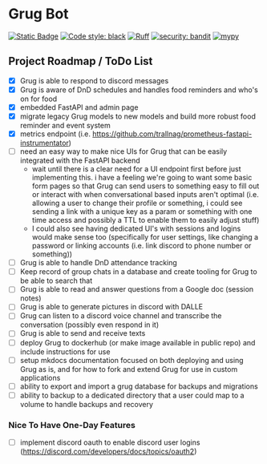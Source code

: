 # Grug Bot

[![Static Badge](https://img.shields.io/badge/Github-Public%20Repo-blue?logo=github&link=https%3A%2F%2Fgithub.com%2FFoehammer82%2FGrug)](https://github.com/Foehammer82/Grug)
[![Code style: black](https://img.shields.io/badge/code%20style-black-000000.svg)](https://github.com/psf/black)
[![Ruff](https://img.shields.io/endpoint?url=https://raw.githubusercontent.com/astral-sh/ruff/main/assets/badge/v2.json)](https://github.com/astral-sh/ruff)
[![security: bandit](https://img.shields.io/badge/security-bandit-yellow.svg)](https://github.com/PyCQA/bandit)
[![mypy](https://img.shields.io/badge/mypy-checked-blue)](https://github.com/python/mypy)

## Project Roadmap / ToDo List

- [x] Grug is able to respond to discord messages
- [x] Grug is aware of DnD schedules and handles food reminders and who's on for food
- [x] embedded FastAPI and admin page
- [x] migrate legacy Grug models to new models and build more robust food reminder and event system
- [x] metrics endpoint (i.e. https://github.com/trallnag/prometheus-fastapi-instrumentator)
- [ ] need an easy way to make nice UIs for Grug that can be easily integrated with the FastAPI backend
    - wait until there is a clear need for a UI endpoint first before just implementing this. i have a feeling we're
      going to want some basic form pages so that Grug can send users to something easy to fill out or interact with
      when conversational based inputs aren't optimal (i.e. allowing a user to change their profile or something, i
      could see sending a link with a unique key as a param or something with one time access and possibly a TTL to
      enable them to easily adjust stuff)
    - I could also see having dedicated UI's with sessions and logins would make sense too (specifically for user
      settings, like changing a password or linking accounts (i.e. link discord to phone number or something))
- [ ] Grug is able to handle DnD attendance tracking
- [ ] Keep record of group chats in a database and create tooling for Grug to be able to search that
- [ ] Grug is able to read and answer questions from a Google doc (session notes)
- [ ] Grug is able to generate pictures in discord with DALLE
- [ ] Grug can listen to a discord voice channel and transcribe the conversation (possibly even respond in it)
- [ ] Grug is able to send and receive texts
- [ ] deploy Grug to dockerhub (or make image available in public repo) and include instructions for use
- [ ] setup mkdocs documentation focused on both deploying and using Grug as is, and for how to fork and extend Grug for
  use in custom applications
- [ ] ability to export and import a grug database for backups and migrations
- [ ] ability to backup to a dedicated directory that a user could map to a volume to handle backups and recovery

### Nice To Have One-Day Features

- [ ] implement discord oauth to enable discord user logins (https://discord.com/developers/docs/topics/oauth2)
